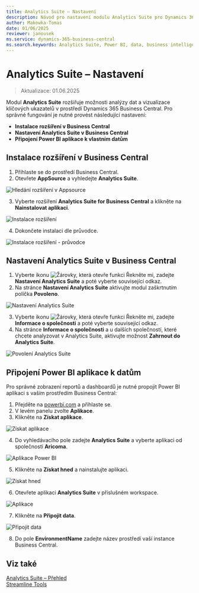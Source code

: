 ```yaml
---
title: Analytics Suite – Nastavení
description: Návod pro nastavení modulu Analytics Suite pro Dynamics 365 Business Central
author: Makowka-Tomas
date: 01/06/2025
reviewer: janousek
ms.service: dynamics-365-business-central
ms.search.keywords: Analytics Suite, Power BI, data, business intelligence
---
```


# Analytics Suite – Nastavení

> Aktualizace: 01.06.2025

Modul **Analytics Suite** rozšiřuje možnosti analýzy dat a vizualizace klíčových ukazatelů v prostředí Dynamics 365 Business Central. Pro správné fungování je nutné provést následující nastavení:

- **Instalace rozšíření v Business Central**
- **Nastavení Analytics Suite v Business Central**
- **Připojení Power BI aplikace k vlastním datům**

## Instalace rozšíření v Business Central

1. Přihlaste se do prostředí Business Central.
2. Otevřete **AppSource** a vyhledejte **Analytics Suite**.

![Hledání rozšíření v Appsource](media/analytics-suite-app-source.png)

3. Vyberte rozšíření **Analytics Suite for Business Central** a klikněte na **Nainstalovat aplikaci**.

![Instalace rozšíření](media/analytics-suite-app-install.png)

4. Dokončete instalaci dle průvodce.

![Instalace rozšíření - průvodce](media/analytics-suite-app-install2.png)

## Nastavení Analytics Suite v Business Central

1. Vyberte ikonu ![Žárovky, která otevře funkci Řekněte mi](media/ui-search/search_small.png "Řekněte mi, co chcete dělat"), zadejte **Nastavení Analytics Suite** a poté vyberte související odkaz.
2. Na stránce **Nastavení Analytics Suite** aktivujte modul zaškrtnutím políčka **Povoleno**.

![Nastavení Analytics Suite](media/analytics-suite-setup-bc.png)

3. Vyberte ikonu ![Žárovky, která otevře funkci Řekněte mi](media/ui-search/search_small.png "Řekněte mi, co chcete dělat"), zadejte **Informace o společnosti** a poté vyberte související odkaz.
4. Na stránce **Informace o společnosti** a u dalších společností, které chcete analyzovat v Analytics Suite, aktivujte možnost **Zahrnout do Analytics Suite**.

![Povolení Analytics Suite](media/analytics-suite-company-information.png)

## Připojení Power BI aplikace k datům

Pro správné zobrazení reportů a dashboardů je nutné propojit Power BI aplikaci s vaším prostředím Business Central:

1. Přejděte na [powerbi.com](https://powerbi.com) a přihlaste se.
2. V levém panelu zvolte **Aplikace**.
3. Klikněte na **Získat aplikace**.

![Získat aplikace](media/analytics-suite-get-apps.png)

4. Do vyhledávacího pole zadejte **Analytics Suite** a vyberte aplikaci od společnosti **Aricoma**.

![Aplikace Power BI](media/analytics-suite-application.png)

5. Klikněte na **Získat hned** a nainstalujte aplikaci.

![Získat hned](media/analytics-suite-get-it-now.png)

6. Otevřete aplikaci **Analytics Suite** v příslušném workspace.

![Aplikace](media/analytics-suite-app-list.png)

7. Klikněte na **Připojit data**.

![Připojit data](media/analytics-suite-connect-data.png)

8. Do pole **EnvironmentName** zadejte název prostředí vaší instance Business Central.

## Viz také

[Analytics Suite – Přehled](analytics-suite.md)  
[Streamline Tools](streamlinetools.md)
